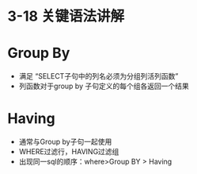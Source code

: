 # 3-18 关键语法讲解

# Group By

- 满足 “SELECT子句中的列名必须为分组列活列函数”
- 列函数对于group by 子句定义的每个组各返回一个结果

# Having

- 通常与Group by子句一起使用
- WHERE过滤行，HAVING过滤组
- 出现同一sql的顺序：where>Group BY > Having


